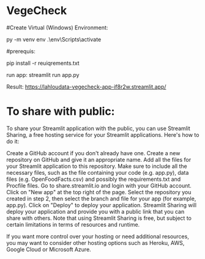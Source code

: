 # VegeCheck

#Create Virtual (Windows) Environment:

py -m venv env
.\env\Scripts\activate


#prerequis: 

pip install -r reuiqrements.txt

run app: 
streamlit run app.py           

Result:
https://lahloudata-vegecheck-app-if8r2w.streamlit.app/

# To share with public: 

To share your Streamlit application with the public, you can use Streamlit Sharing, 
a free hosting service for your Streamlit applications. Here's how to do it:

Create a GitHub account if you don't already have one.
Create a new repository on GitHub and give it an appropriate name.
Add all the files for your Streamlit application to this repository. Make sure to include all the necessary files, such as the file containing your code (e.g. app.py), data files (e.g. OpenFoodFacts.csv) and possibly the requirements.txt and Procfile files.
Go to share.streamlit.io and login with your GitHub account.
Click on "New app" at the top right of the page.
Select the repository you created in step 2, then select the branch and file for your app (for example, app.py).
Click on "Deploy" to deploy your application.
Streamlit Sharing will deploy your application and provide you with a public link that you can share with others. Note that using Streamlit Sharing is free, but subject to certain limitations in terms of resources and runtime.

If you want more control over your hosting or need additional resources, you may want to consider other hosting options such as Heroku, AWS, Google Cloud or Microsoft Azure.